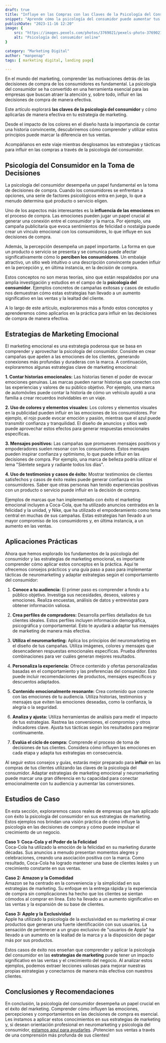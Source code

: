 ```yaml
---
draft: true
title: "Influye en las Compras con las Claves de la Psicología del Consumidor"
snippet: "Aprende cómo la psicología del consumidor puede aumentar tus ventas. Aprende estrategias de marketing emocional. ¡Aplica estas claves hoy!"
publishDate: "2023-11-16 12:20"
image: {
    src: "https://images.pexels.com/photos/3769021/pexels-photo-3769021.jpeg?auto=compress&cs=tinysrgb&w=1260&h=750&dpr=1",
    alt: "Psicología del consumidor online"
}

category: "Marketing Digital"
author: "manpenap"
tags: [ marketing digital, landing page]

---
```


En el mundo del marketing, comprender las motivaciones detrás de las decisiones de compra de los consumidores es fundamental. La psicología del consumidor se ha convertido en una herramienta esencial para las empresas que buscan atraer la atención y, sobre todo, influir en las decisiones de compra de manera efectiva.

Este artículo explorará **las claves de la psicología del consumidor** y cómo aplicarlas de manera efectiva en tu estrategia de marketing. 

Desde el impacto de los colores en el diseño hasta la importancia de contar una historia convincente, descubriremos cómo comprender y utilizar estos principios puede marcar la diferencia en tus ventas.

Acompáñanos en este viaje mientras desglosamos las estrategias y tácticas para influir en las compras a través de la psicología del consumidor.

## Psicología del Consumidor en la Toma de Decisiones
La psicología del consumidor desempeña un papel fundamental en la toma de decisiones de compra. Cuando los consumidores se enfrentan a opciones, una serie de factores psicológicos entra en juego, lo que a menudo determina qué producto o servicio eligen.

Uno de los aspectos más interesantes es la **influencia de las emociones** en el proceso de compra. Las emociones pueden jugar un papel crucial al generar una conexión entre el consumidor y la marca. Por ejemplo, una campaña publicitaria que evoca sentimientos de felicidad o nostalgia puede crear un vínculo emocional con los consumidores, lo que influye en sus decisiones de compra.

Además, la percepción desempeña un papel importante. La forma en que un producto o servicio se presenta y se comunica puede afectar significativamente cómo lo **perciben los consumidores**. Un embalaje atractivo, un sitio web intuitivo o una descripción convincente pueden influir en la percepción y, en última instancia, en la decisión de compra.

Estos conceptos no son meras teorías, sino que están respaldados por una amplia investigación y estudios en el campo de la **psicología del consumidor**. Ejemplos concretos de campañas exitosas y casos de estudio nos demuestran cómo estas estrategias han llevado a un aumento significativo en las ventas y la lealtad del cliente. 

A lo largo de este artículo, exploraremos más a fondo estos conceptos y aprenderemos cómo aplicarlos en la práctica para influir en las decisiones de compra de manera efectiva.

## Estrategias de Marketing Emocional
El marketing emocional es una estrategia poderosa que se basa en comprender y aprovechar la psicología del consumidor. Consiste en crear campañas que apelen a las emociones de los clientes, generando conexiones más profundas y duraderas con la marca. A continuación, exploraremos algunas estrategias clave de marketing emocional:

**1. Contar historias emocionales:** Las historias tienen el poder de evocar emociones genuinas. Las marcas pueden narrar historias que conecten con las experiencias y valores de su público objetivo. Por ejemplo, una marca de automóviles puede contar la historia de cómo un vehículo ayudó a una familia a crear recuerdos inolvidables en un viaje.

**2. Uso de colores y elementos visuales:** Los colores y elementos visuales en la publicidad pueden influir en las emociones de los consumidores. Por ejemplo, el rojo puede evocar emoción y pasión, mientras que el azul puede transmitir confianza y tranquilidad. El diseño de anuncios y sitios web puede aprovechar estos efectos para generar respuestas emocionales específicas.

**3. Mensajes positivos:** Las campañas que promueven mensajes positivos y empoderadores suelen resonar con los consumidores. Estos mensajes pueden inspirar confianza y optimismo, lo que puede influir en las decisiones de compra. Por ejemplo, una marca de belleza podría utilizar el lema "Siéntete segura y radiante todos los días".

**4. Uso de testimonios y casos de éxito:** Mostrar testimonios de clientes satisfechos y casos de éxito reales puede generar confianza en los consumidores. Saber que otras personas han tenido experiencias positivas con un producto o servicio puede influir en la decisión de compra.

Ejemplos de marcas que han implementado con éxito el marketing emocional incluyen a Coca-Cola, que ha utilizado anuncios centrados en la felicidad y la unidad, y Nike, que ha utilizado el empoderamiento como tema central en muchas de sus campañas. Estas estrategias han llevado a un mayor compromiso de los consumidores y, en última instancia, a un aumento en las ventas.

## Aplicaciones Prácticas

Ahora que hemos explorado los fundamentos de la psicología del consumidor y las estrategias de marketing emocional, es importante comprender cómo aplicar estos conceptos en la práctica. Aquí te ofrecemos consejos prácticos y una guía paso a paso para implementar tácticas de neuromarketing y adaptar estrategias según el comportamiento del consumidor:

1. **Conoce a tu audiencia:** El primer paso es comprender a fondo a tu público objetivo. Investiga sus necesidades, deseos, valores y emociones. Realiza encuestas, análisis de datos y entrevistas para obtener información valiosa.

2. **Crea perfiles de compradores:** Desarrolla perfiles detallados de tus clientes ideales. Estos perfiles incluyen información demográfica, psicográfica y comportamental. Esto te ayudará a adaptar tus mensajes de marketing de manera más efectiva.

3. **Utiliza el neuromarketing:** Aplica los principios del neuromarketing en el diseño de tus campañas. Utiliza imágenes, colores y mensajes que desencadenen respuestas emocionales específicas. Prueba diferentes combinaciones para ver cuáles generan mejores resultados.

4. **Personaliza la experiencia:** Ofrece contenido y ofertas personalizadas basadas en el comportamiento y las preferencias del consumidor. Esto puede incluir recomendaciones de productos, mensajes específicos y descuentos adaptados.

5. **Contenido emocionalmente resonante:** Crea contenido que conecte con las emociones de tu audiencia. Utiliza historias, testimonios y mensajes que eviten las emociones deseadas, como la confianza, la alegría o la seguridad.

6. **Analiza y ajusta:** Utiliza herramientas de análisis para medir el impacto de tus estrategias. Rastrea las conversiones, el compromiso y otros indicadores clave. Ajusta tus tácticas según los resultados para mejorar continuamente.

7. **Evalúa el ciclo de compra:** Comprende el proceso de toma de decisiones de tus clientes. Considera cómo influyen las emociones en cada etapa y adapta tus estrategias en consecuencia.


Al seguir estos consejos y guías, estarás mejor preparado para **influir** en las compras de tus clientes utilizando las claves de la psicología del consumidor. Adaptar estrategias de marketing emocional y neuromarketing puede marcar una gran diferencia en tu capacidad para conectar emocionalmente con tu audiencia y aumentar las conversiones.

## Estudios de Caso
En esta sección, exploraremos casos reales de empresas que han aplicado con éxito la psicología del consumidor en sus estrategias de marketing. Estos ejemplos nos brindan una visión práctica de cómo influye la psicología en las decisiones de compra y cómo puede impulsar el crecimiento de un negocio.

**Caso 1: Coca-Cola y el Poder de la Felicidad**  
Coca-Cola ha utilizado la emoción de la felicidad en su marketing durante décadas. Sus anuncios a menudo presentan momentos alegres y celebraciones, creando una asociación positiva con la marca. Como resultado, Coca-Cola ha logrado mantener una base de clientes leales y un crecimiento constante en sus ventas.

**Caso 2: Amazon y la Comodidad**  
Amazon se ha centrado en la conveniencia y la simplicidad en sus estrategias de marketing. Su enfoque en la entrega rápida y la experiencia de compra sin complicaciones ha hecho que los clientes se sientan cómodos al comprar en línea. Esto ha llevado a un aumento significativo en las ventas y la expansión de su base de clientes.

**Caso 3: Apple y la Exclusividad**  
Apple ha utilizado la psicología de la exclusividad en su marketing al crear productos que generan una fuerte identificación con sus usuarios. La sensación de pertenecer a un grupo exclusivo de "usuarios de Apple" ha llevado a un aumento en la lealtad de la marca y a la disposición de pagar más por sus productos.

Estos casos de éxito nos enseñan que comprender y aplicar la psicología del consumidor en las **estrategias de marketing** puede tener un impacto significativo en las ventas y el crecimiento del negocio. Al analizar estos ejemplos, podemos extraer lecciones valiosas para mejorar nuestras propias estrategias y conectarnos de manera más efectiva con nuestros clientes.


## Conclusiones y Recomendaciones
En conclusión, la psicología del consumidor desempeña un papel crucial en el éxito del marketing. Comprender cómo influyen las emociones, percepciones y comportamientos en las decisiones de compra es esencial. Les instamos a aplicar estos conocimientos en sus estrategias de marketing y, si desean orientación profesional en neuromarketing y psicología del consumidor, [estamos aquí para ayudarles](https://clicexitoso.info). ¡Potencien sus ventas a través de una comprensión más profunda de sus clientes!
